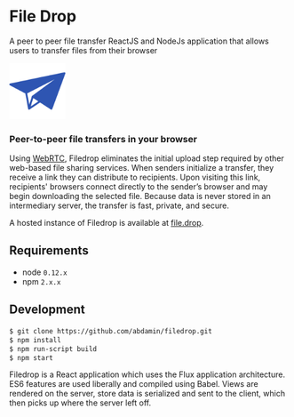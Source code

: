 # File Drop

A peer to peer file transfer ReactJS and NodeJs application that allows users to transfer files from their browser

<a href="https://xkcd.com/949/"></a> <img src="static/images/paperplane2.png" alt="FileDrop" width="20%" /> <h3>Peer-to-peer file transfers in your browser</h3>

Using [WebRTC](http://www.webrtc.org), Filedrop eliminates the initial upload step required by other web-based file sharing services. When senders initialize a transfer, they receive a link they can distribute to recipients. Upon visiting this link, recipients' browsers connect directly to the sender’s browser and may begin downloading the selected file. Because data is never stored in an intermediary server, the transfer is fast, private, and secure.

A hosted instance of Filedrop is available at [file.drop](https://shrouded-wave-14872.herokuapp.com/).

## Requirements

- node `0.12.x`
- npm `2.x.x`

## Development

    $ git clone https://github.com/abdamin/filedrop.git
    $ npm install
    $ npm run-script build
    $ npm start

Filedrop is a React application which uses the Flux application architecture. ES6 features are used liberally and compiled using Babel. Views are rendered on the server, store data is serialized and sent to the client, which then picks up where the server left off.
